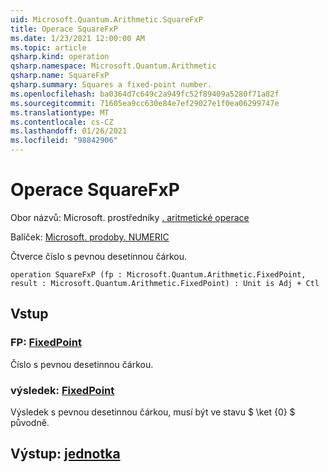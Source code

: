 ```yaml
---
uid: Microsoft.Quantum.Arithmetic.SquareFxP
title: Operace SquareFxP
ms.date: 1/23/2021 12:00:00 AM
ms.topic: article
qsharp.kind: operation
qsharp.namespace: Microsoft.Quantum.Arithmetic
qsharp.name: SquareFxP
qsharp.summary: Squares a fixed-point number.
ms.openlocfilehash: ba0364d7c649c2a949fc52f89409a5280f71a82f
ms.sourcegitcommit: 71605ea9cc630e84e7ef29027e1f0ea06299747e
ms.translationtype: MT
ms.contentlocale: cs-CZ
ms.lasthandoff: 01/26/2021
ms.locfileid: "98842906"
---
```

# <a name="squarefxp-operation"></a>Operace SquareFxP

Obor názvů: Microsoft. prostředníky [. aritmetické operace](xref:Microsoft.Quantum.Arithmetic)

Balíček: [Microsoft. prodoby. NUMERIC](https://nuget.org/packages/Microsoft.Quantum.Numerics)


Čtverce číslo s pevnou desetinnou čárkou.

```qsharp
operation SquareFxP (fp : Microsoft.Quantum.Arithmetic.FixedPoint, result : Microsoft.Quantum.Arithmetic.FixedPoint) : Unit is Adj + Ctl
```


## <a name="input"></a>Vstup

### <a name="fp--fixedpoint"></a>FP: [FixedPoint](xref:Microsoft.Quantum.Arithmetic.FixedPoint)

Číslo s pevnou desetinnou čárkou.


### <a name="result--fixedpoint"></a>výsledek: [FixedPoint](xref:Microsoft.Quantum.Arithmetic.FixedPoint)

Výsledek s pevnou desetinnou čárkou, musí být ve stavu $ \ket {0} $ původně.



## <a name="output--unit"></a>Výstup: [jednotka](xref:microsoft.quantum.lang-ref.unit)

